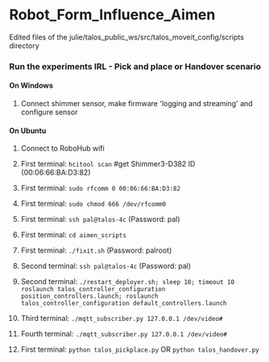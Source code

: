 # Robot_Form_Influence_Aimen
Edited files of the julie/talos_public_ws/src/talos_moveit_config/scripts directory
### Run the experiments IRL - Pick and place or Handover scenario
#### On Windows
1. Connect shimmer sensor, make firmware 'logging and streaming' and configure sensor

#### On Ubuntu
1. Connect to RoboHub wifi

2. First terminal: `hcitool scan` #get Shimmer3-D382 ID (00:06:66:BA:D3:82)

3. First terminal: `sudo rfcomm 0 00:06:66:BA:D3:82`

4. First terminal: `sudo chmod 666 /dev/rfcomm0`

5. First terminal: `ssh pal@talos-4c` (Password: pal)

6. First terminal: `cd aimen_scripts`

7. First terminal: `./fixit.sh` (Password: palroot)

8. Second terminal: `ssh pal@talos-4c` (Password: pal)

9. Second terminal: `./restart_deployer.sh; sleep 10; timeout 10 roslaunch talos_controller_configuration position_controllers.launch; roslaunch talos_controller_configuration default_controllers.launch`

10. Third terminal: `./mqtt_subscriber.py 127.0.0.1 /dev/video#`

11. Fourth terminal: `./mqtt_subscriber.py 127.0.0.1 /dev/video#`

12. First terminal: `python talos_pickplace.py` OR `python talos_handover.py`

